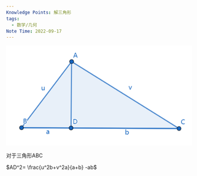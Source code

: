 ```yaml
---
Knowledge Points: 解三角形
tags:
  - 数学/几何
Note Time: 2022-09-17
---
```


![](../assets/相似三角形/斯氏定理.png)

对于三角形ABC

$AD^2= \frac{u^2b+v^2a}{a+b} -ab$

